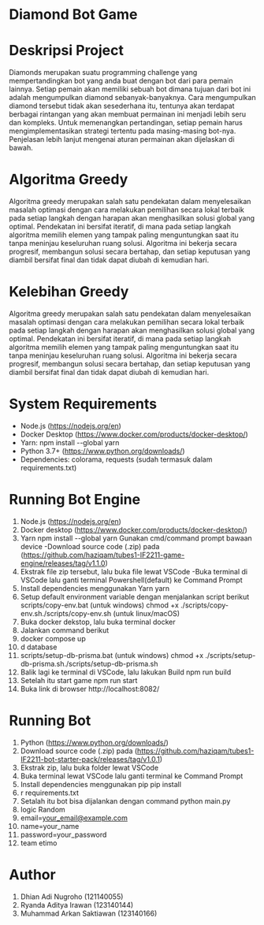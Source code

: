 # Diamond Bot Game
# Deskripsi Project
Diamonds merupakan suatu programming challenge yang mempertandingkan bot yang anda buat dengan bot dari para pemain lainnya. Setiap pemain akan memiliki sebuah bot dimana tujuan dari bot ini adalah mengumpulkan diamond sebanyak-banyaknya. Cara mengumpulkan diamond tersebut tidak akan sesederhana itu, tentunya akan terdapat berbagai rintangan yang akan membuat permainan ini menjadi lebih seru dan kompleks. Untuk memenangkan pertandingan, setiap pemain harus mengimplementasikan strategi tertentu pada masing-masing bot-nya. Penjelasan lebih lanjut mengenai aturan permainan akan dijelaskan di bawah.
# Algoritma Greedy
Algoritma greedy merupakan salah satu pendekatan dalam menyelesaikan masalah optimasi dengan cara melakukan pemilihan secara lokal terbaik pada setiap langkah dengan harapan akan menghasilkan solusi global yang optimal. Pendekatan ini bersifat iteratif, di mana pada setiap langkah algoritma memilih elemen yang tampak paling menguntungkan saat itu tanpa meninjau keseluruhan ruang solusi. Algoritma ini bekerja secara progresif, membangun solusi secara bertahap, dan setiap keputusan yang diambil bersifat final dan tidak dapat diubah di kemudian hari.
# Kelebihan Greedy
Algoritma greedy merupakan salah satu pendekatan dalam menyelesaikan masalah optimasi dengan cara melakukan pemilihan secara lokal terbaik pada setiap langkah dengan harapan akan menghasilkan solusi global yang optimal. Pendekatan ini bersifat iteratif, di mana pada setiap langkah algoritma memilih elemen yang tampak paling menguntungkan saat itu tanpa meninjau keseluruhan ruang solusi. Algoritma ini bekerja secara progresif, membangun solusi secara bertahap, dan setiap keputusan yang diambil bersifat final dan tidak dapat diubah di kemudian hari.
# System Requirements
* Node.js (https://nodejs.org/en)
* Docker Desktop (https://www.docker.com/products/docker-desktop/)
* Yarn: npm install --global yarn
* Python 3.7+ (https://www.python.org/downloads/)
* Dependencies: colorama, requests (sudah termasuk dalam requirements.txt)
# Running Bot Engine
1. Node.js (https://nodejs.org/en)
2. Docker desktop (https://www.docker.com/products/docker-desktop/)
3. Yarn npm install --global yarn Gunakan cmd/command prompt bawaan device -Download source code (.zip) pada (https://github.com/haziqam/tubes1-IF2211-game-engine/releases/tag/v1.1.0)
4. Ekstrak file zip tersebut, lalu buka file lewat VSCode -Buka terminal di VSCode lalu ganti terminal Powershell(default) ke Command Prompt
5. Install dependencies menggunakan Yarn yarn
6. Setup default environment variable dengan menjalankan script berikut scripts/copy-env.bat (untuk windows) chmod +x ./scripts/copy-env.sh./scripts/copy-env.sh (untuk linux/macOS)
7. Buka docker dekstop, lalu buka terminal docker
8. Jalankan command berikut
9. docker compose up
10. d database
11. scripts/setup-db-prisma.bat (untuk windows) chmod +x ./scripts/setup-db-prisma.sh./scripts/setup-db-prisma.sh
12. Balik lagi ke terminal di VSCode, lalu lakukan Build npm run build
13. Setelah itu start game npm run start
14. Buka link di browser http://localhost:8082/
# Running Bot 
1. Python (https://www.python.org/downloads/)
2. Download source code (.zip) pada (https://github.com/haziqam/tubes1-IF2211-bot-starter-pack/releases/tag/v1.0.1)
3. Ekstrak zip, lalu buka folder lewat VSCode
4. Buka terminal lewat VSCode lalu ganti terminal ke Command Prompt
5. Install dependencies menggunakan pip pip install
6. r requirements.txt
7. Setalah itu bot bisa dijalankan dengan command python main.py
8. logic Random
9. email=your_email@example.com
10. name=your_name
11. password=your_password
12. team etimo
# Author
1. Dhian Adi Nugroho (121140055)
2. Ryanda Aditya Irawan (123140144)
3. Muhammad Arkan Saktiawan (123140166)
